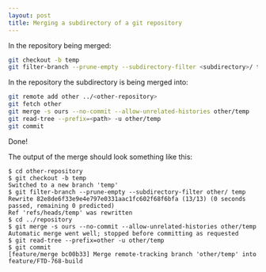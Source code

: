 ```yaml
---
layout: post
title: Merging a subdirectory of a git repository
---
```


In the repository being merged:

```bash
git checkout -b temp
git filter-branch --prune-empty --subdirectory-filter <subdirectory>/ temp
```

In the repository the subdirectory is being merged into:

```bash
git remote add other ../<other-repository>
git fetch other
git merge -s ours --no-commit --allow-unrelated-histories other/temp
git read-tree --prefix=<path> -u other/temp
git commit
```

Done!

The output of the merge should look something like this:

```
$ cd other-repository
$ git checkout -b temp
Switched to a new branch 'temp'
$ git filter-branch --prune-empty --subdirectory-filter other/ temp
Rewrite 82e8de6f33e9e4e797e0331aac1fc602f68f6bfa (13/13) (0 seconds passed, remaining 0 predicted)    
Ref 'refs/heads/temp' was rewritten
$ cd ../repository
$ git merge -s ours --no-commit --allow-unrelated-histories other/temp
Automatic merge went well; stopped before committing as requested
$ git read-tree --prefix=other -u other/temp
$ git commit
[feature/merge bc00b33] Merge remote-tracking branch 'other/temp' into feature/FTD-768-build
```
